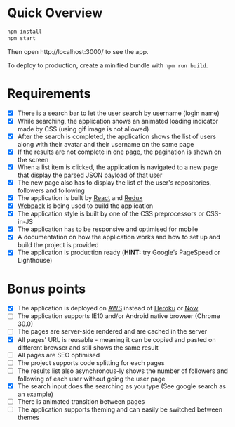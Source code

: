 # Quick Overview
```sh
npm install
npm start
```

Then open http://localhost:3000/ to see the app.

To deploy to production, create a minified bundle with `npm run build`.

# Requirements
- [x] There is a search bar to let the user search by username (login name)
- [x] While searching, the application shows an animated loading indicator made by CSS (using gif image is not allowed)
- [x] After the search is completed, the application shows the list of users along with their avatar and their username on the same page
- [x] If the results are not complete in one page, the pagination is shown on the screen
- [x] When a list item is clicked, the application is navigated to a new page that display the parsed JSON payload of that user
- [x] The new page also has to display the list of the user's repositories, followers and following
- [x] The application is built by [React](https://github.com/facebook/react) and [Redux](https://github.com/reactjs/redux)
- [x] [Webpack](https://github.com/webpack/webpack) is being used to build the application
- [x] The application style is built by one of the CSS preprocessors or CSS-in-JS
- [x] The application has to be responsive and optimised for mobile
- [x] A documentation on how the application works and how to set up and build the project is provided
- [x] The application is production ready (__HINT:__ try Google’s PageSpeed or Lighthouse)

# Bonus points
- [x] The application is deployed on [AWS](https://aws.amazon.com) instead of [Heroku](http://heroku.com) or [Now](https://zeit.co/now)
- [ ] The application supports IE10 and/or Android native browser (Chrome 30.0)
- [ ] The pages are server-side rendered and are cached in the server
- [x] All pages' URL is reusable - meaning it can be copied and pasted on different browser and still shows the same result
- [ ] All pages are SEO optimised
- [ ] The project supports code splitting for each pages
- [ ] The results list also asynchronous-ly shows the number of followers and following of each user without going the user page
- [x] The search input does the searching as you type (See google search as an example)
- [ ] There is animated transition between pages
- [ ] The application supports theming and can easily be switched between themes